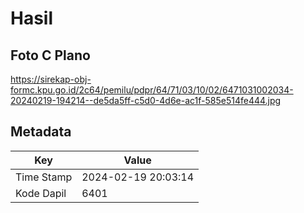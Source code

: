 # Hasil

## Foto C Plano

https://sirekap-obj-formc.kpu.go.id/2c64/pemilu/pdpr/64/71/03/10/02/6471031002034-20240219-194214--de5da5ff-c5d0-4d6e-ac1f-585e514fe444.jpg


## Metadata

| Key        | Value               |
| ---------- | ------------------- |
| Time Stamp | 2024-02-19 20:03:14 |
| Kode Dapil | 6401                |



